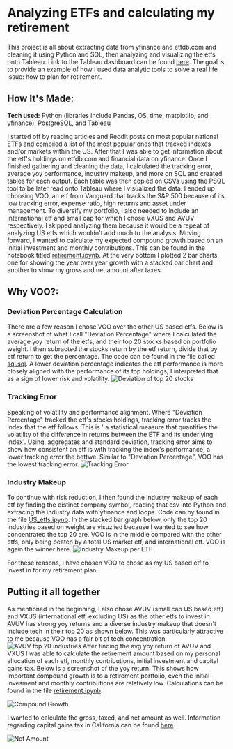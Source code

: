# Analyzing ETFs and calculating my retirement
This project is all about extracting data from yfinance and etfdb.com and cleaning it using Python and SQL, then analyzing and visualizing the etfs onto Tableau. Link to the Tableau dashboard can be found [here](https://public.tableau.com/app/profile/jason.lee2654/viz/ETFResearchProject/Dashboard1). 
The goal is to provide an example of how I used data analytic tools to solve a real life issue: how to plan for retirement.

## How It's Made:

**Tech used:** Python (libraries include Pandas, OS, time, matplotlib, and yfinance), PostgreSQL, and Tableau

I started off by reading articles and Reddit posts on most popular national ETFs and compiled a list of the most popular ones that tracked indexes and/or markets within the US. After that I was able to get information about the etf's holdings on etfdb.com and financial data on yfinance. 
Once I finished gathering and cleaning the data, I calculated the tracking error, average yoy performance, industry makeup, and more on SQL and created tables for each output. Each table was then copied on CSVs using the PSQL tool to be later read onto Tableau where I visualized the data.
I ended up choosing VOO, an etf from Vanguard that tracks the S&P 500 because of its low tracking error, expense ratio, high returns and asset under management. To diversify my portfolio, I also needed to include an international etf and small cap for which I chose VXUS and AVUV respectively. 
I skipped analyzing them because it would be a repeat of analyzing US etfs which wouldn't add much to the analysis. Moving forward, I wanted to calculate my expected compound growth based on an initial investment and monthly contributions. 
This can be found in the notebook titled [retirement.ipynb](https://github.com/JasonSTLee/retirement-analysis/blob/main/retirement.ipynb). At the very bottom I plotted 2 bar charts, one for showing the year over year growth with a stacked bar chart and another to show my gross and net amount after taxes.


## Why VOO?:

### Deviation Percentage Calculation

There are a few reason I chose VOO over the other US based etfs. Below is a screenshot of what I call "Deviation Percentage" where I calculated the average yoy return of the etfs, and their top 20 stocks based on portfolio weight. I then subracted the stocks return by the etf return, divide that by 
etf return to get the percentage. The code can be found in the file called [sql.sql](https://github.com/JasonSTLee/Retirement-Analysis/blob/main/sql.sql). A lower deviation percentage indicates the etf performance is more closely aligned with the performance of its top holdings; I interpreted that
as a sign of lower risk and volatility.
![Deviation of top 20 stocks](https://github.com/user-attachments/assets/473fc30e-bcda-462e-95d2-614d80484205)

### Tracking Error

Speaking of volatility and performance alignment. Where "Deviation Percentage" tracked the etf's stocks holdings, tracking error tracks the index that the etf follows. This is ' a statistical measure that quantifies the volatility of the difference in returns between the ETF and its underlying index'.
Using, aggregates and standard deviation, tracking error aims to show how consistent an etf is with tracking the index's performance, a lower tracking error the bettwe. Similar to "Deviation Percentage", VOO has the lowest tracking error.
![Tracking Error](https://github.com/user-attachments/assets/4757f103-17a0-418b-af5c-a995ea60f2ea)

### Industry Makeup

To continue with risk reduction, I then found the industry makeup of each etf by finding the distinct company symbol, reading that csv into Python and extracing the industry data with yfinance and loops. Code can by found in the file [US_etfs.ipynb](https://github.com/JasonSTLee/Retirement-Analysis/blob/main/US_etfs.ipynb). In the stacked bar graph below, only the top 20 industries based on weight are visuzlied because I wanted to see how concentrated the top 20 are. VOO is in the middle compared with the other etfs, only being beaten by a total US market etf, and international etf. VOO is again the winner here.
![Industry Makeup per ETF](https://github.com/user-attachments/assets/391b936f-ee70-476d-b9f7-17a4ce3d4914)


For these reasons, I have chosen VOO to chose as my US based etf to invest in for my retirement plan.

## Putting it all together

As mentioned in the beginning, I also chose AVUV (small cap US based etf) and VXUS (international etf, excluding US) as the other etfs to invest in. AVUV has strong yoy returns and a diverse industry makeup that doesn't include tech in their top 20 as shown below. This was particularly attractive to me because VOO has a fair bit of tech concentration.
![AVUV top 20 industries](https://github.com/user-attachments/assets/7df5ad61-313c-48bb-a00f-4121e2730491)
After finding the avg yoy return of AVUV and VXUS I was able to calculate the retirement amount based on my personal allocation of each etf, monthly contributions, initial investment and capital gains tax. Below is a screenshot of the yoy return. This shows how important compound growth is to a retirement portfolio, even the initial invesment and monthly contributions are relatively low. Calculations can be found in the file [retirement.ipynb](https://github.com/JasonSTLee/Retirement-Analysis/blob/main/retirement.ipynb). 

![Compound Growth](https://github.com/user-attachments/assets/0baa7739-c012-4f0f-b109-b843b4020fbe)

I wanted to calculate the gross, taxed, and net amount as well. Information regarding capital gains tax in California can be found [here](https://smartasset.com/investing/california-capital-gains-tax).

![Net Amount](https://github.com/user-attachments/assets/7db786a4-d8af-4f85-b819-6d371860593c)
